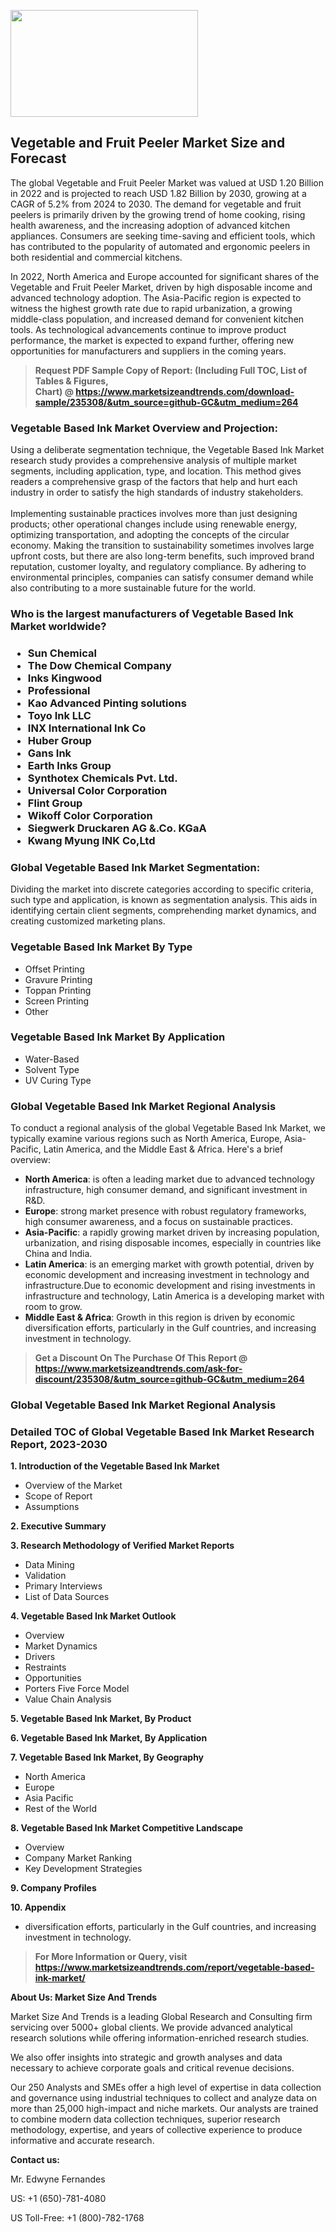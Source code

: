 <p><img class="alignnone size-medium wp-image-20088" src="https://ffe5etoiles.com/wp-content/uploads/2024/12/MST1-300x171.png" alt="" width="300" height="171" /></p><h2>Vegetable and Fruit Peeler Market Size and Forecast</h2><p>The global Vegetable and Fruit Peeler Market was valued at USD 1.20 Billion in 2022 and is projected to reach USD 1.82 Billion by 2030, growing at a CAGR of 5.2% from 2024 to 2030. The demand for vegetable and fruit peelers is primarily driven by the growing trend of home cooking, rising health awareness, and the increasing adoption of advanced kitchen appliances. Consumers are seeking time-saving and efficient tools, which has contributed to the popularity of automated and ergonomic peelers in both residential and commercial kitchens.</p><p>In 2022, North America and Europe accounted for significant shares of the Vegetable and Fruit Peeler Market, driven by high disposable income and advanced technology adoption. The Asia-Pacific region is expected to witness the highest growth rate due to rapid urbanization, a growing middle-class population, and increased demand for convenient kitchen tools. As technological advancements continue to improve product performance, the market is expected to expand further, offering new opportunities for manufacturers and suppliers in the coming years.</p></p><blockquote id="" class=""><strong>Request PDF Sample Copy of Report: (Including Full TOC, List of Tables &amp; Figures, Chart)&nbsp;@&nbsp;<strong><a href="https://www.marketsizeandtrends.com/download-sample/235308/&utm_source=github-GC&utm_medium=264" target="_blank">https://www.marketsizeandtrends.com/download-sample/235308/&utm_source=github-GC&utm_medium=264</a></strong></strong></blockquote><h3 id="" class="">Vegetable Based Ink Market&nbsp;Overview and Projection:</h3><p id="" class="">Using a deliberate segmentation technique, the Vegetable Based Ink Market research study provides a comprehensive analysis of multiple market segments, including application, type, and location. This method gives readers a comprehensive grasp of the factors that help and hurt each industry in order to satisfy the high standards of industry stakeholders. <br /> <br />Implementing sustainable practices involves more than just designing products; other operational changes include using renewable energy, optimizing transportation, and adopting the concepts of the circular economy. Making the transition to sustainability sometimes involves large upfront costs, but there are also long-term benefits, such improved brand reputation, customer loyalty, and regulatory compliance. By adhering to environmental principles, companies can satisfy consumer demand while also contributing to a more sustainable future for the world.</p><h3 id="" class="">Who is the largest manufacturers of&nbsp;Vegetable Based Ink Market worldwide?</h3><h3 class=""><p><ul><li>Sun Chemical </li><li> The Dow Chemical Company </li><li> Inks Kingwood </li><li> Professional </li><li> Kao Advanced Pinting solutions </li><li> Toyo Ink LLC </li><li> INX International Ink Co </li><li> Huber Group </li><li> Gans Ink </li><li> Earth Inks Group </li><li> Synthotex Chemicals Pvt. Ltd. </li><li> Universal Color Corporation </li><li> Flint Group </li><li> Wikoff Color Corporation </li><li> Siegwerk Druckaren AG &.Co. KGaA </li><li> Kwang Myung INK Co,Ltd</li></ul></p></h3><h3 id="" class="">Global&nbsp;Vegetable Based Ink Market Segmentation:</h3><p id="" class="">Dividing the market into discrete categories according to specific criteria, such type and application, is known as segmentation analysis. This aids in identifying certain client segments, comprehending market dynamics, and creating customized marketing plans.</p><h3 id="" class="">Vegetable Based Ink Market&nbsp;By Type</h3><p><p><ul><li>Offset Printing</li><li> Gravure Printing</li><li> Toppan Printing</li><li> Screen Printing</li><li> Other</p></li></ul></p></p><h3 id="" class="">Vegetable Based Ink Market&nbsp;By Application</h3><p class=""><p><ul><li>Water-Based</li><li> Solvent Type</li><li> UV Curing Type</li></ul></p></p><h3 id="" class="">Global Vegetable Based Ink Market Regional Analysis</h3><p id="" class="">To conduct a regional analysis of the global Vegetable Based Ink Market, we typically examine various regions such as North America, Europe, Asia-Pacific, Latin America, and the Middle East &amp; Africa. Here's a brief overview:</p><ul><li><strong>North America</strong>: is often a leading market due to advanced technology infrastructure, high consumer demand, and significant investment in R&amp;D.</li><li><strong>Europe</strong>: strong market presence with robust regulatory frameworks, high consumer awareness, and a focus on sustainable practices.</li><li><strong>Asia-Pacific</strong>: a rapidly growing market driven by increasing population, urbanization, and rising disposable incomes, especially in countries like China and India.</li><li><strong>Latin America</strong>: is an emerging market with growth potential, driven by economic development and increasing investment in technology and infrastructure.Due to economic development and rising investments in infrastructure and technology, Latin America is a developing market with room to grow.</li><li><strong>Middle East &amp; Africa</strong>: Growth in this region is driven by economic diversification efforts, particularly in the Gulf countries, and increasing investment in technology.</li></ul><blockquote id="" class=""><strong>Get a Discount On The Purchase Of This Report @ <strong><a href="https://www.marketsizeandtrends.com/ask-for-discount/235308/&utm_source=github-GC&utm_medium=264" target="_blank">https://www.marketsizeandtrends.com/ask-for-discount/235308/&utm_source=github-GC&utm_medium=264</a></strong></strong></blockquote><h3 id="" class="">Global Vegetable Based Ink Market Regional Analysis</h3><h3 id="" class="">Detailed TOC of Global Vegetable Based Ink Market Research Report, 2023-2030</h3><p id="" class=""><strong>1. Introduction of the Vegetable Based Ink Market</strong></p><ul><li>Overview of the Market</li><li>Scope of Report</li><li>Assumptions</li></ul><p id="" class=""><strong>2. Executive Summary</strong></p><p id="" class=""><strong>3. Research Methodology of Verified Market Reports</strong></p><ul><li>Data Mining</li><li>Validation</li><li>Primary Interviews</li><li>List of Data Sources</li></ul><p id="" class=""><strong>4. Vegetable Based Ink Market Outlook</strong></p><ul><li>Overview</li><li>Market Dynamics</li><li>Drivers</li><li>Restraints</li><li>Opportunities</li><li>Porters Five Force Model</li><li>Value Chain Analysis</li></ul><p id="" class=""><strong>5. Vegetable Based Ink Market, By Product</strong></p><p id="" class=""><strong>6. Vegetable Based Ink Market, By Application</strong></p><p id="" class=""><strong>7. Vegetable Based Ink Market, By Geography</strong></p><ul><li>North America</li><li>Europe</li><li>Asia Pacific</li><li>Rest of the World</li></ul><p id="" class=""><strong>8. Vegetable Based Ink Market Competitive Landscape</strong></p><ul><li>Overview</li><li>Company Market Ranking</li><li>Key Development Strategies</li></ul><p id="" class=""><strong>9. Company Profiles</strong></p><p id="" class=""><strong>10. Appendix</strong></p><ul><li>diversification efforts, particularly in the Gulf countries, and increasing investment in technology.</li></ul><blockquote id="" class=""><strong>For More Information or Query, visit <strong><strong><a href="https://www.marketsizeandtrends.com/report/vegetable-based-ink-market/" target="_blank">https://www.marketsizeandtrends.com/report/vegetable-based-ink-market/</a></strong></strong></strong></blockquote><p id="" class=""><strong>About Us: Market Size And Trends</strong></p><p id="" class="">Market Size And Trends is a leading Global Research and Consulting firm servicing over 5000+ global clients. We provide advanced analytical research solutions while offering information-enriched research studies.</p><p id="" class="">We also offer insights into strategic and growth analyses and data necessary to achieve corporate goals and critical revenue decisions.</p><p id="" class="">Our 250 Analysts and SMEs offer a high level of expertise in data collection and governance using industrial techniques to collect and analyze data on more than 25,000 high-impact and niche markets. Our analysts are trained to combine modern data collection techniques, superior research methodology, expertise, and years of collective experience to produce informative and accurate research.</p><p id="" class=""><strong>Contact us:</strong></p><p id="" class="">Mr. Edwyne Fernandes</p><p id="" class="">US: +1 (650)-781-4080</p><p id="" class="">US Toll-Free: +1 (800)-782-1768</p>
